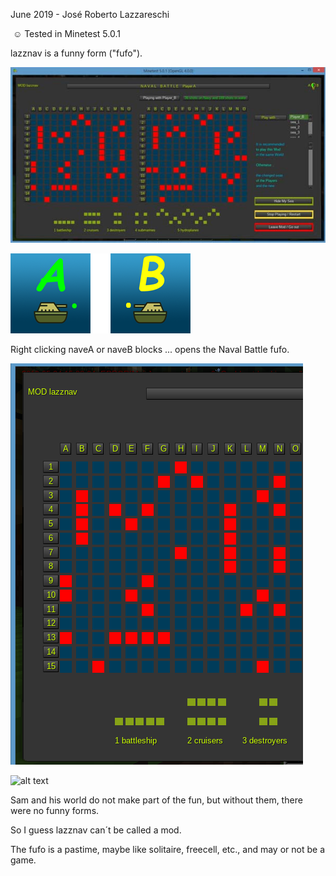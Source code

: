 ﻿June 2019 - José Roberto Lazzareschi

﻿
:relaxed: Tested in Minetest 5.0.1

lazznav is a funny form ("fufo").

![alt text](https://raw.githubusercontent.com/jrlazz/lazznav/master/lazznav_img_0.jpg)

![alt text](https://raw.githubusercontent.com/jrlazz/lazznav/master/naveA_naveB.png)

Right clicking naveA or naveB blocks ... opens the Naval Battle fufo.

![alt text](https://raw.githubusercontent.com/jrlazz/lazznav/master/lazznav_img_1.png)

![alt text](https://raw.githubusercontent.com/jrlazz/lazznav/master/lazznav_img.png)

Sam and his world do not make part of the fun, but without them, there were no funny forms.

So I guess lazznav can´t be called a mod.

The fufo is a pastime, maybe like solitaire, freecell, etc., and may or not be a game.
